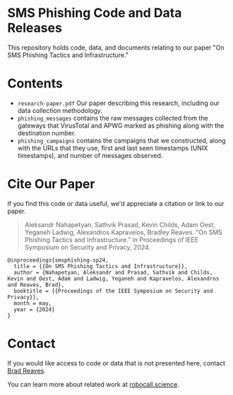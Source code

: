 # SMS Phishing Code and Data Releases

This repository holds code, data, and documents relating to our paper "On SMS
Phishing Tactics and Infrastructure."

# Contents

- `research-paper.pdf` Our paper describing this research, including our data
  collection methodology. 
- `phishing_messages` contains the raw messages collected from the gateways that VirusTotal and APWG marked as phishing along with the destination number. 
- `phishing_campaigns` contains the campaigns that we constructed, along with the URLs that they use, first and last seen timestamps (UNIX timestamps), and number of messages observed. 

# Cite Our Paper

If you find this code or data useful, we'd appreciate a citation or link to
our paper. 

> Aleksandr Nahapetyan, Sathvik Prasad, Kevin Childs, Adam Oest, Yeganeh Ladwig, Alexandros Kapravelos, Bradley Reaves. "On SMS Phishing Tactics and Infrastructure." in Proceedings of IEEE Symposium on Security and Privacy, 2024.

```
@inproceedings{smsphishing-sp24,
  title = {{On SMS Phishing Tactics and Infrastructure}},
  author = {Nahapetyan, Aleksandr and Prasad, Sathvik and Childs, Kevin and Oest, Adam and Ladwig, Yeganeh and Kapravelos, Alexandros and Reaves, Brad},
  booktitle = {{Proceedings of the IEEE Symposium on Security and Privacy}},
  month = may,
  year = {2024}
}
```

# Contact

If you would like access to code or data that is not presented here, contact
[Brad Reaves](mailto:bgreaves@ncsu.edu). 

You can learn more about related work at
[robocall.science](https://robocall.science).
